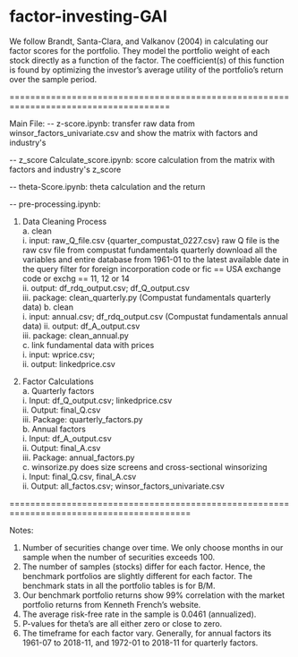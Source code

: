 # factor-investing-GAI

We follow Brandt, Santa-Clara, and Valkanov (2004) in calculating our factor scores for the portfolio. They model the portfolio weight of each stock directly as a function of the factor. The coefficient(s) of this function is found by optimizing the investor’s average utility of the portfolio’s return over the sample period.

=====================================================================================

Main File:
-- z-score.ipynb: transfer raw data from winsor_factors_univariate.csv and show the matrix with factors and industry's

-- z_score Calculate_score.ipynb: score calculation from the matrix with factors and industry's z_score <br/>

-- theta-Score.ipynb: theta calculation and the return <br/>

-- pre-processing.ipynb: 
1. Data Cleaning Process <br/>
   a. clean <br/>
        i. input: raw_Q_file.csv {quarter_compustat_0227.csv}
            raw Q file is the raw csv file from compustat fundamentals quarterly download all the variables and entire database from 1961-01 to the latest available date in the query filter for foreign incorporation code or fic == USA exchange code or exchg == 11, 12 or 14 <br/>
        ii. output: df_rdq_output.csv; df_Q_output.csv <br/>
        iii. package: clean_quarterly.py (Compustat fundamentals quarterly data)
   b. clean <br/>
        i. input: annual.csv; df_rdq_output.csv (Compustat fundamentals annual data)
        ii. output: df_A_output.csv <br/>
        iii. package: clean_annual.py <br/>
   c. link fundamental data with prices <br/>
        i. input: wprice.csv; <br/>
        ii. output: linkedprice.csv <br/>

2. Factor Calculations <br/>
   a. Quarterly factors <br/>
        i. Input: df_Q_output.csv; linkedprice.csv <br/>
        ii. Output: final_Q.csv <br/>
        iii. Package: quarterly_factors.py <br/>
   b. Annual factors <br/>
        i. Input: df_A_output.csv <br/>
        ii. Output: final_A.csv <br/>
        iii. Package: annual_factors.py <br/>
   c. winsorize.py does size screens and cross-sectional winsorizing <br/>
        i. Input: final_Q.csv, final_A.csv <br/>
        ii. Output: all_factos.csv; winsor_factors_univariate.csv <br/>

=========================================================================================

Notes:
1. Number of securities change over time. We only choose months in our sample when the
number of securities exceeds 100.
2. The number of samples (stocks) differ for each factor. Hence, the benchmark portfolios are
slightly different for each factor. The benchmark stats in all the portfolio tables is for B/M.
3. Our benchmark portfolio returns show 99% correlation with the market portfolio returns from
Kenneth French’s website.
4. The average risk-free rate in the sample is 0.0461 (annualized).
5. P-values for theta’s are all either zero or close to zero.
6. The timeframe for each factor vary. Generally, for annual factors its 1961-07 to 2018-11, and 1972-01 to 2018-11 for quarterly factors.
